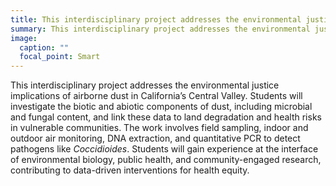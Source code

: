 ```yaml
---
title: This interdisciplinary project addresses the environmental justice implications of airborne dust in California’s Central Valley. Students will investigate the biotic and abiotic components of dust, including microbial and fungal content, and link these data to land degradation and health risks in vulnerable communities. The work involves field sampling, indoor and outdoor air monitoring, DNA extraction, and quantitative PCR to detect pathogens like *Coccidioides*. Students will gain experience at the interface of environmental biology, public health, and community-engaged research, contributing to data-driven interventions for health equity.
summary: This interdisciplinary project addresses the environmental justice implications of airborne dust in California’s Central Valley. Students will investigate the b...
image:
  caption: ""
  focal_point: Smart
---
```


This interdisciplinary project addresses the environmental justice implications of airborne dust in California’s Central Valley. Students will investigate the biotic and abiotic components of dust, including microbial and fungal content, and link these data to land degradation and health risks in vulnerable communities. The work involves field sampling, indoor and outdoor air monitoring, DNA extraction, and quantitative PCR to detect pathogens like *Coccidioides*. Students will gain experience at the interface of environmental biology, public health, and community-engaged research, contributing to data-driven interventions for health equity.
